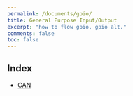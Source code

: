 ```yaml
---
permalink: /documents/gpio/
title: General Purpose Input/Output
excerpt: "how to flow gpio, gpio alt."
comments: false
toc: false
---
```


## Index
- <a href="{{ site.baseurl }}/documents/gpio/can/">CAN</a><br>

